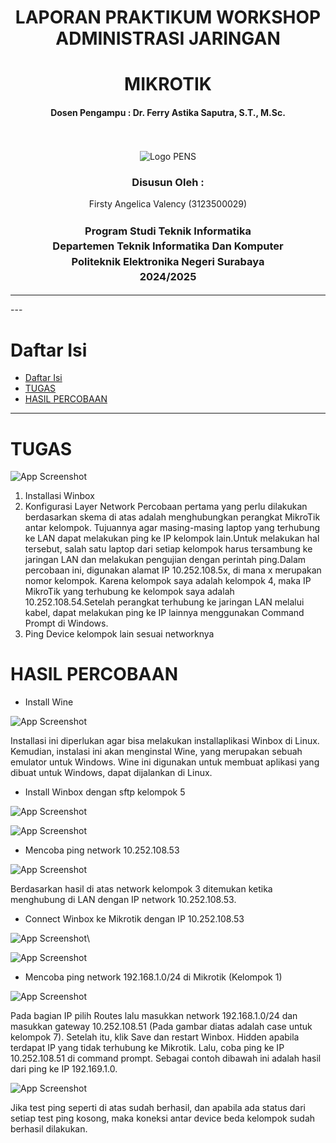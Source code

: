 <div align="center">
  <h1 style="font-weight: bold"> LAPORAN PRAKTIKUM WORKSHOP ADMINISTRASI JARINGAN</h1>
   <h1 style="font-weight: bold"> MIKROTIK </h1>
  <h4 style="text-align: center;">Dosen Pengampu : Dr. Ferry Astika Saputra, S.T., M.Sc.</h4>
</div>
<br />
<br />
<div align="center">
  <img src="https://upload.wikimedia.org/wikipedia/id/4/44/Logo_PENS.png" alt="Logo PENS">
  <h3 style="text-align: center;">Disusun Oleh : </h3>
  <p style="text-align: center;">
    Firsty Angelica Valency (3123500029)<br>
  </p>
  <h3 style="text-align: center;line-height: 1.5">Program Studi Teknik Informatika<br>Departemen Teknik Informatika Dan Komputer<br>Politeknik Elektronika Negeri Surabaya<br>2024/2025</h3>
  <hr>
</div>
---

# Daftar Isi
- [Daftar Isi](#daftar-isi)
- [TUGAS](#tugas)
- [HASIL PERCOBAAN](#hasil-percobaan)

---

# TUGAS

![App Screenshot](assets/tugas.png)

1. Installasi Winbox 
2. Konfigurasi Layer Network
   Percobaan pertama yang perlu dilakukan berdasarkan skema di atas adalah menghubungkan perangkat MikroTik antar kelompok. Tujuannya agar masing-masing laptop yang terhubung ke LAN dapat melakukan ping ke IP kelompok lain.Untuk melakukan hal tersebut, salah satu laptop dari setiap kelompok harus tersambung ke jaringan LAN dan melakukan pengujian dengan perintah ping.Dalam percobaan ini, digunakan alamat IP 10.252.108.5x, di mana x merupakan nomor kelompok. Karena kelompok saya adalah kelompok 4, maka IP MikroTik yang terhubung ke kelompok saya adalah 10.252.108.54.Setelah perangkat terhubung ke jaringan LAN melalui kabel, dapat melakukan ping ke IP lainnya menggunakan Command Prompt di Windows.
3. Ping Device kelompok lain sesuai networknya
   
# HASIL PERCOBAAN

- Install Wine
  
![App Screenshot](assets/kelompok3_uhuy_mikrotik/1.png)

Installasi ini diperlukan agar bisa melakukan installaplikasi Winbox di Linux. Kemudian, instalasi ini akan menginstal Wine, yang merupakan sebuah emulator untuk Windows. Wine ini digunakan untuk membuat aplikasi yang dibuat untuk Windows, dapat dijalankan di Linux. 

- Install Winbox dengan sftp kelompok 5 
  
![App Screenshot](assets/kelompok3_uhuy_mikrotik/sftp_10_252_108_110.png)

![App Screenshot](assets/kelompok3_uhuy_mikrotik/get_winbox.png)

- Mencoba ping network 10.252.108.53
  
![App Screenshot](assets/kelompok3_uhuy_mikrotik/3.png)

Berdasarkan hasil di atas network kelompok 3 ditemukan ketika menghubung di LAN dengan IP network 10.252.108.53.

- Connect Winbox ke Mikrotik dengan IP 10.252.108.53
  
![App Screenshot](assets/kelompok3_uhuy_mikrotik/connect_network_winbox_kel3.png)\

![App Screenshot](assets/kelompok3_uhuy_mikrotik/berhasil_connect.png)

- Mencoba ping network 192.168.1.0/24 di Mikrotik (Kelompok 1)
  
![App Screenshot](assets/kelompok3_uhuy_mikrotik/ping_kel_7.png)
  
Pada bagian IP pilih Routes lalu masukkan network 192.168.1.0/24 dan masukkan gateway 10.252.108.51 (Pada gambar diatas adalah case untuk kelompok 7). Setelah itu, klik Save dan restart Winbox. Hidden apabila terdapat IP yang tidak terhubung ke Mikrotik. Lalu, coba ping ke IP 10.252.108.51 di command prompt. Sebagai contoh dibawah ini adalah hasil dari ping ke IP 192.169.1.0.
  
![App Screenshot](assets/kelompok3_uhuy_mikrotik/hasil_ping_kel_1.png)

Jika test ping seperti di atas sudah berhasil, dan apabila ada status dari setiap test ping kosong, maka koneksi antar device beda kelompok sudah berhasil dilakukan. 

